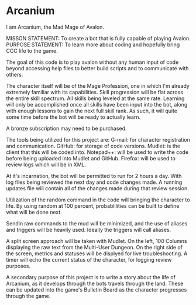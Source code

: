 # Arcanium

I am Arcanium, the Mad Mage of Avalon.

MISSON STATEMENT: To create a bot that is fully capable of playing Avalon.
PURPOSE STATEMENT: To learn more about coding and hopefully bring CCC life to the game.

The goal of this code is to play avalon without any human input of code beyond accessing help files 
to better build scripts and to communicate with others.

The character itself will be of the Mage Profession, one in which I'm already extremely familiar 
with its capabilities.  Skill progression will be flat across the entire skill spectrum.  All skills
being leveled at the same rate.  Learning will only be accomplished once all skills have been
input into the bot, along with enough lessons to gain the next full skill rank.  As such, it will 
quite some time before the bot will be ready to actually learn.

A bronze subscription may need to be purchased.

The tools being utilized for this project are:
G-mail: for character registration and communication.
GitHub: for storage of code versions.
Mudlet: is the client that this will be coded into.
Notepad++: will be used to write the code before being uploaded into Mudlet and GitHub.
Firefox: will be used to review logs which will be in XML.

At it's incarnation, the bot will be permitted to run for 2 hours a day.  With log files being
reviewed the next day and code changes made.  A running updates file will contain all of the changes
made during that review session.

Utilization of the random command in the code will bringing the character to life.  By using random 
at 100 percent, probablilities can be built to define what will be done next.

Sendin raw commands to the mud will be minimized, and the use of aliases and triggers will be 
heavily used.  Ideally the triggers will call aliases.

A split screen approach will be taken with Mudlet.  On the left, 100 Columns displaying the raw text
from the Multi-User Dungeon. On the right side of the screen, metrics and statuses will be displyed 
for live troubleshooting.  A timer will echo the current status of the character, for logging
review purposes.

A secondary purpose of this project is to write a story about the life of Arcanium, as it develops
through the bots travels through the land.  These can be updated into the game's Bulletin Board as
the character progresses through the game.
